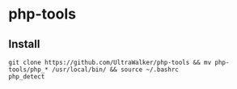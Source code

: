 # php-tools

## Install

``` 
git clone https://github.com/UltraWalker/php-tools && mv php-tools/php_* /usr/local/bin/ && source ~/.bashrc
php_detect
```
